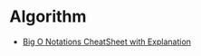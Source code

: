 # Algorithm

- [Big O Notations CheatSheet with Explanation](https://dev.to/somadevtoo/big-o-notations-cheatsheet-with-explanation-i2h)
